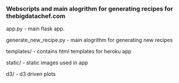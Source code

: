 ### Webscripts and main alogrithm for generating recipes for thebigdatachef.com

app.py - main flask app.

generate_new_recipe.py - main alogrithm for generating new recipes

templates/ - contains html templates for heroku app

static/ - static images used in app

d3/ - d3 driven plots



